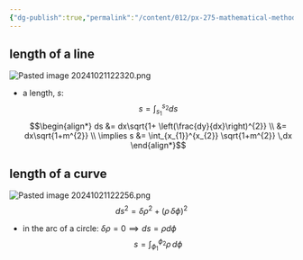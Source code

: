 ```yaml
---
{"dg-publish":true,"permalink":"/content/012/px-275-mathematical-methods/term-1/b-coordinate-systems-and-integration/b2-4-integration/px-275-b2b-simple-examples-of-line-integrals/","noteIcon":"1","created":"2025-08-27T13:14:16.049+01:00","updated":"2024-11-26T10:04:48.000+00:00"}
---
```


## length of a line
![Pasted image 20241021122320.png](/img/user/pics/Pasted%20image%2020241021122320.png)
- a length, $s:$ 
$$s = \int_{s_{1}}^{s_{2}} ds$$
$$\begin{align*}
	ds &= dx\sqrt{1+ \left(\frac{dy}{dx}\right)^{2}} \\
	&= dx\sqrt{1+m^{2}} \\
	\implies s &= \int_{x_{1}}^{x_{2}} \sqrt{1+m^{2}} \,dx
\end{align*}$$
## length of a curve
![Pasted image 20241021122256.png](/img/user/pics/Pasted%20image%2020241021122256.png)
$$ds^{2}= \delta\rho^{2}+ (\rho \, \delta\phi)^{2}$$
- in the arc of a circle: $\delta \rho =0 \implies ds = \rho d\phi$
$$s = \int_{\phi_{1}}^{\phi_{2}} \rho\,d\phi$$
